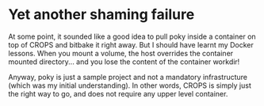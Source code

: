 # Yet another shaming failure

At some point, it sounded like a good idea to pull poky inside a container on top of CROPS and bitbake it right away. But I should have learnt my Docker lessons. When you mount a volume, the host overrides the container mounted directory... and you lose the content of the container workdir!

Anyway, poky is just a sample project and not a mandatory infrastructure (which was my initial understanding). In other words, CROPS is simply just the right way to go, and does not require any upper level container.
